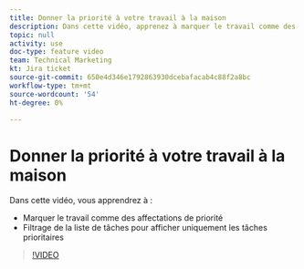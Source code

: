 ```yaml
---
title: Donner la priorité à votre travail à la maison
description: Dans cette vidéo, apprenez à marquer le travail comme des affectations de priorité et à filtrer la liste de tâches à domicile afin de n’afficher que les tâches prioritaires.
topic: null
activity: use
doc-type: feature video
team: Technical Marketing
kt: Jira ticket
source-git-commit: 650e4d346e1792863930dcebafacab4c88f2a8bc
workflow-type: tm+mt
source-wordcount: '54'
ht-degree: 0%

---
```


# Donner la priorité à votre travail à la maison

Dans cette vidéo, vous apprendrez à :

* Marquer le travail comme des affectations de priorité
* Filtrage de la liste de tâches pour afficher uniquement les tâches prioritaires

>[!VIDEO](https://video.tv.adobe.com/v/335100/?quality=12&learn=on)
